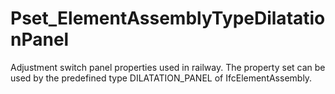 # Pset_ElementAssemblyTypeDilatationPanel

Adjustment switch panel properties used in railway. The property set can be used by the predefined type DILATATION_PANEL of IfcElementAssembly.
